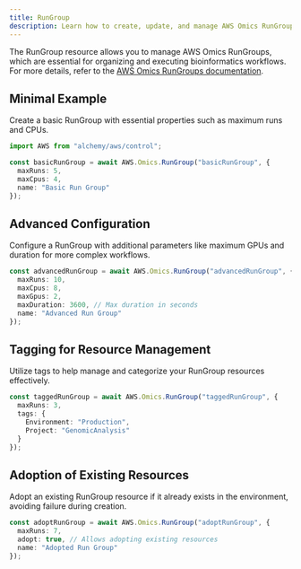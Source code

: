 ```yaml
---
title: RunGroup
description: Learn how to create, update, and manage AWS Omics RunGroups using Alchemy Cloud Control.
---
```


The RunGroup resource allows you to manage AWS Omics RunGroups, which are essential for organizing and executing bioinformatics workflows. For more details, refer to the [AWS Omics RunGroups documentation](https://docs.aws.amazon.com/omics/latest/userguide/).

## Minimal Example

Create a basic RunGroup with essential properties such as maximum runs and CPUs.

```ts
import AWS from "alchemy/aws/control";

const basicRunGroup = await AWS.Omics.RunGroup("basicRunGroup", {
  maxRuns: 5,
  maxCpus: 4,
  name: "Basic Run Group"
});
```

## Advanced Configuration

Configure a RunGroup with additional parameters like maximum GPUs and duration for more complex workflows.

```ts
const advancedRunGroup = await AWS.Omics.RunGroup("advancedRunGroup", {
  maxRuns: 10,
  maxCpus: 8,
  maxGpus: 2,
  maxDuration: 3600, // Max duration in seconds
  name: "Advanced Run Group"
});
```

## Tagging for Resource Management

Utilize tags to help manage and categorize your RunGroup resources effectively.

```ts
const taggedRunGroup = await AWS.Omics.RunGroup("taggedRunGroup", {
  maxRuns: 3,
  tags: {
    Environment: "Production",
    Project: "GenomicAnalysis"
  }
});
```

## Adoption of Existing Resources

Adopt an existing RunGroup resource if it already exists in the environment, avoiding failure during creation.

```ts
const adoptRunGroup = await AWS.Omics.RunGroup("adoptRunGroup", {
  maxRuns: 7,
  adopt: true, // Allows adopting existing resources
  name: "Adopted Run Group"
});
```